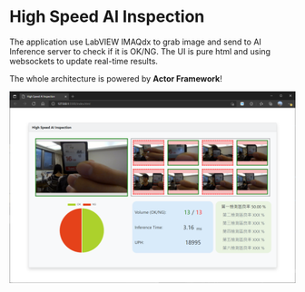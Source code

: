 # High Speed AI Inspection
The application use LabVIEW IMAQdx to grab image and send to AI Inference server to check if it is OK/NG.
The UI is pure html and using websockets to update real-time results.

The whole architecture is powered by <strong>Actor Framework</strong>!

![UI Dashboard](https://github.com/alan0428a/vision-webview/blob/main/doc/ui.png)

